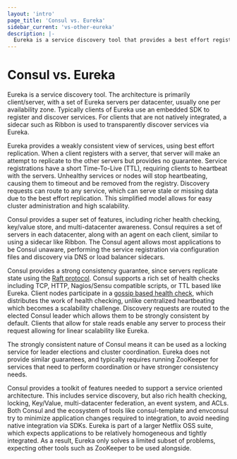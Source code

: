 ```yaml
---
layout: 'intro'
page_title: 'Consul vs. Eureka'
sidebar_current: 'vs-other-eureka'
description: |-
  Eureka is a service discovery tool that provides a best effort registry and discovery service. It uses central servers and clients which are typically natively integrated with SDKs. Consul provides a super set of features, such as health checking, key/value storage, ACLs, and multi-datacenter awareness.
---
```


# Consul vs. Eureka

Eureka is a service discovery tool. The architecture is primarily client/server,
with a set of Eureka servers per datacenter, usually one per availability zone.
Typically clients of Eureka use an embedded SDK to register and discover services.
For clients that are not natively integrated, a sidecar such as Ribbon is used
to transparently discover services via Eureka.

Eureka provides a weakly consistent view of services, using best effort replication.
When a client registers with a server, that server will make an attempt to replicate
to the other servers but provides no guarantee. Service registrations have a short
Time-To-Live (TTL), requiring clients to heartbeat with the servers. Unhealthy services
or nodes will stop heartbeating, causing them to timeout and be removed from the registry.
Discovery requests can route to any service, which can serve stale or missing data due to
the best effort replication. This simplified model allows for easy cluster administration
and high scalability.

Consul provides a super set of features, including richer health checking, key/value store,
and multi-datacenter awareness. Consul requires a set of servers in each datacenter, along
with an agent on each client, similar to using a sidecar like Ribbon. The Consul agent allows
most applications to be Consul unaware, performing the service registration via configuration
files and discovery via DNS or load balancer sidecars.

Consul provides a strong consistency guarantee, since servers replicate state using the
[Raft protocol](/docs/internals/consensus.html). Consul supports a rich set of health checks
including TCP, HTTP, Nagios/Sensu compatible scripts, or TTL based like Eureka. Client nodes
participate in a [gossip based health check](/docs/internals/gossip.html), which distributes
the work of health checking, unlike centralized heartbeating which becomes a scalability challenge.
Discovery requests are routed to the elected Consul leader which allows them to be strongly consistent
by default. Clients that allow for stale reads enable any server to process their request allowing
for linear scalability like Eureka.

The strongly consistent nature of Consul means it can be used as a locking service for leader
elections and cluster coordination. Eureka does not provide similar guarantees, and typically
requires running ZooKeeper for services that need to perform coordination or have stronger
consistency needs.

Consul provides a toolkit of features needed to support a service oriented architecture.
This includes service discovery, but also rich health checking, locking, Key/Value, multi-datacenter
federation, an event system, and ACLs. Both Consul and the ecosystem of tools like consul-template
and envconsul try to minimize application changes required to integration, to avoid needing
native integration via SDKs. Eureka is part of a larger Netflix OSS suite, which expects applications
to be relatively homogeneous and tightly integrated. As a result, Eureka only solves a limited
subset of problems, expecting other tools such as ZooKeeper to be used alongside.
